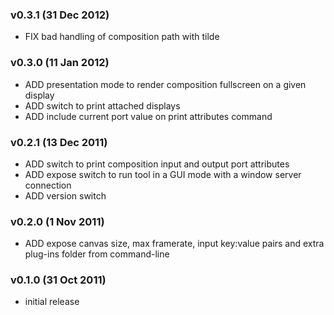 
### v0.3.1 (31 Dec 2012)
* FIX bad handling of composition path with tilde

### v0.3.0 (11 Jan 2012)
* ADD presentation mode to render composition fullscreen on a given display
* ADD switch to print attached displays
* ADD include current port value on print attributes command

### v0.2.1 (13 Dec 2011)
* ADD switch to print composition input and output port attributes
* ADD expose switch to run tool in a GUI mode with a window server connection
* ADD version switch

### v0.2.0 (1 Nov 2011)
* ADD expose canvas size, max framerate, input key:value pairs and extra plug-ins folder from command-line

### v0.1.0 (31 Oct 2011)
* initial release
